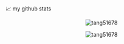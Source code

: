 📈 my github stats

<p align="center"> <img src="https://github-readme-stats.vercel.app/api?username=tang51678&show_icons=true&theme=gotham" alt="tang51678" />



<p align="center"> <img src="https://github-readme-stats.vercel.app/api/top-langs/?username=tang51678&show_icons=true&theme=gotham" alt="tang51678" />
